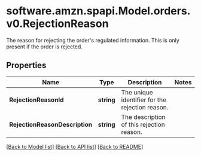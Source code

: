 # software.amzn.spapi.Model.orders.v0.RejectionReason
The reason for rejecting the order's regulated information. This is only present if the order is rejected.

## Properties

Name | Type | Description | Notes
------------ | ------------- | ------------- | -------------
**RejectionReasonId** | **string** | The unique identifier for the rejection reason. | 
**RejectionReasonDescription** | **string** | The description of this rejection reason. | 

[[Back to Model list]](../README.md#documentation-for-models) [[Back to API list]](../README.md#documentation-for-api-endpoints) [[Back to README]](../README.md)

